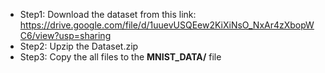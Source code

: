 * Step1: Download the dataset from this link: https://drive.google.com/file/d/1uuevUSQEew2KiXiNsO_NxAr4zXbopWC6/view?usp=sharing
* Step2: Upzip the Dataset.zip
* Step3: Copy the all files to the **MNIST_DATA/** file